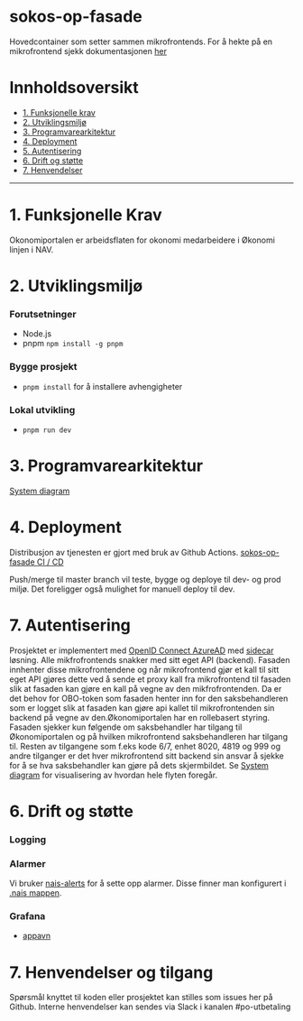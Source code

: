 # sokos-op-fasade

Hovedcontainer som setter sammen mikrofrontends.
For å hekte på en mikrofrontend sjekk dokumentasjonen [her](dokumentasjon/mikrofrontend.md)

# Innholdsoversikt

- [1. Funksjonelle krav](#1-funksjonelle-krav)
- [2. Utviklingsmiljø](#2-utviklingsmiljø)
- [3. Programvarearkitektur](#3-programvarearkitektur)
- [4. Deployment](#4-deployment)
- [5. Autentisering](#5-autentisering)
- [6. Drift og støtte](#6-drift-og-støtte)
- [7. Henvendelser](#7-henvendelser)

---

# 1. Funksjonelle Krav

Okonomiportalen er arbeidsflaten for okonomi medarbeidere i Økonomi linjen i NAV.

# 2. Utviklingsmiljø

### Forutsetninger

- Node.js
- pnpm `npm install -g pnpm`

### Bygge prosjekt

- `pnpm install` for å installere avhengigheter

### Lokal utvikling

- `pnpm run dev`

# 3. Programvarearkitektur

[System diagram](dokumentasjon/system-diagram.md)

# 4. Deployment

Distribusjon av tjenesten er gjort med bruk av Github Actions.
[sokos-op-fasade CI / CD](https://github.com/navikt/sokos-op-fasade/actions)

Push/merge til master branch vil teste, bygge og deploye til dev- og prod miljø.
Det foreligger også mulighet for manuell deploy til dev.

# 7. Autentisering

Prosjektet er implementert med [OpenID Connect AzureAD](https://docs.nais.io/security/auth/azure-ad/usage/#openid-connect-authorization-code-flow)
med [sidecar](https://docs.nais.io/security/auth/azure-ad/sidecar/) løsning.
Alle mikfrofrontends snakker med sitt eget API (backend). Fasaden innhenter disse mikrofrontendene og når mikrofrontend gjør et kall til sitt eget API gjøres dette ved å sende et proxy kall fra mikrofrontend til fasaden slik at fasaden kan gjøre en kall på vegne av den mikfrofrontenden. Da er det behov for OBO-token som fasaden henter inn for den saksbehandleren som er logget slik at fasaden kan gjøre api kallet til mikrofrontenden sin backend på vegne av den.Økonomiportalen har en rollebasert styring. Fasaden sjekker kun følgende om saksbehandler har tilgang til Økonomiportalen og på hvilken mikrofrontend saksbehandleren har tilgang til. Resten av tilgangene som f.eks kode 6/7, enhet 8020, 4819 og 999 og andre tilganger er det hver mikrofrontend sitt backend sin ansvar å sjekke for å se hva saksbehandler kan gjøre på dets skjermbildet. Se [System diagram](dokumentasjon/system-diagram.md) for visualisering av hvordan hele flyten foregår.

# 6. Drift og støtte

### Logging

### Alarmer

Vi bruker [nais-alerts](https://doc.nais.io/observability/alerts) for å sette opp alarmer. Disse finner man konfigurert i [.nais mappen](.nais).

### Grafana

- [appavn](url)

# 7. Henvendelser og tilgang

Spørsmål knyttet til koden eller prosjektet kan stilles som issues her på Github.
Interne henvendelser kan sendes via Slack i kanalen #po-utbetaling
